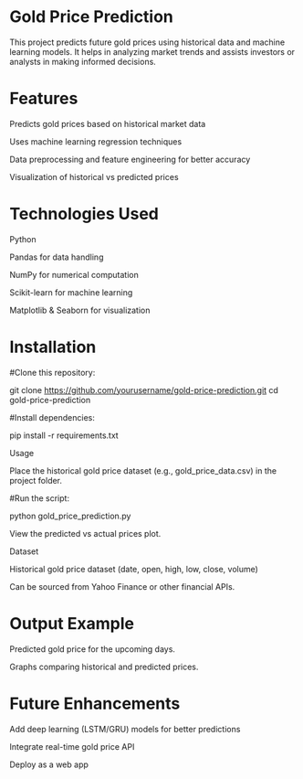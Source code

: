 # Gold Price Prediction

This project predicts future gold prices using historical data and machine learning models. It helps in analyzing market trends and assists investors or analysts in making informed decisions.

# Features

Predicts gold prices based on historical market data

Uses machine learning regression techniques

Data preprocessing and feature engineering for better accuracy

Visualization of historical vs predicted prices

# Technologies Used

Python

Pandas for data handling

NumPy for numerical computation

Scikit-learn for machine learning

Matplotlib & Seaborn for visualization

# Installation

#Clone this repository:

git clone https://github.com/yourusername/gold-price-prediction.git
cd gold-price-prediction


#Install dependencies:

pip install -r requirements.txt

Usage

Place the historical gold price dataset (e.g., gold_price_data.csv) in the project folder.

#Run the script:

python gold_price_prediction.py


View the predicted vs actual prices plot.

Dataset

Historical gold price dataset (date, open, high, low, close, volume)

Can be sourced from Yahoo Finance
 or other financial APIs.

# Output Example

Predicted gold price for the upcoming days.

Graphs comparing historical and predicted prices.

# Future Enhancements

Add deep learning (LSTM/GRU) models for better predictions

Integrate real-time gold price API

Deploy as a web app
